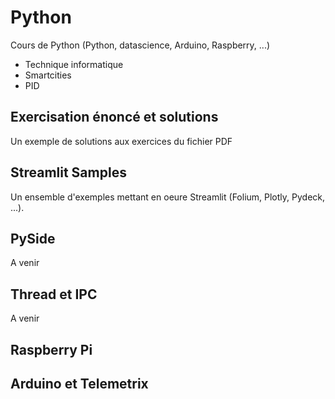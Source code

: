 # Python
Cours de Python (Python, datascience, Arduino, Raspberry, ...)
- Technique informatique
- Smartcities
- PID

## Exercisation énoncé et solutions
Un exemple de solutions aux exercices du fichier PDF

## Streamlit Samples
Un ensemble d'exemples mettant en oeure Streamlit (Folium, Plotly, Pydeck, ...).

## PySide
A venir

## Thread et IPC
A venir

## Raspberry Pi

## Arduino et Telemetrix
